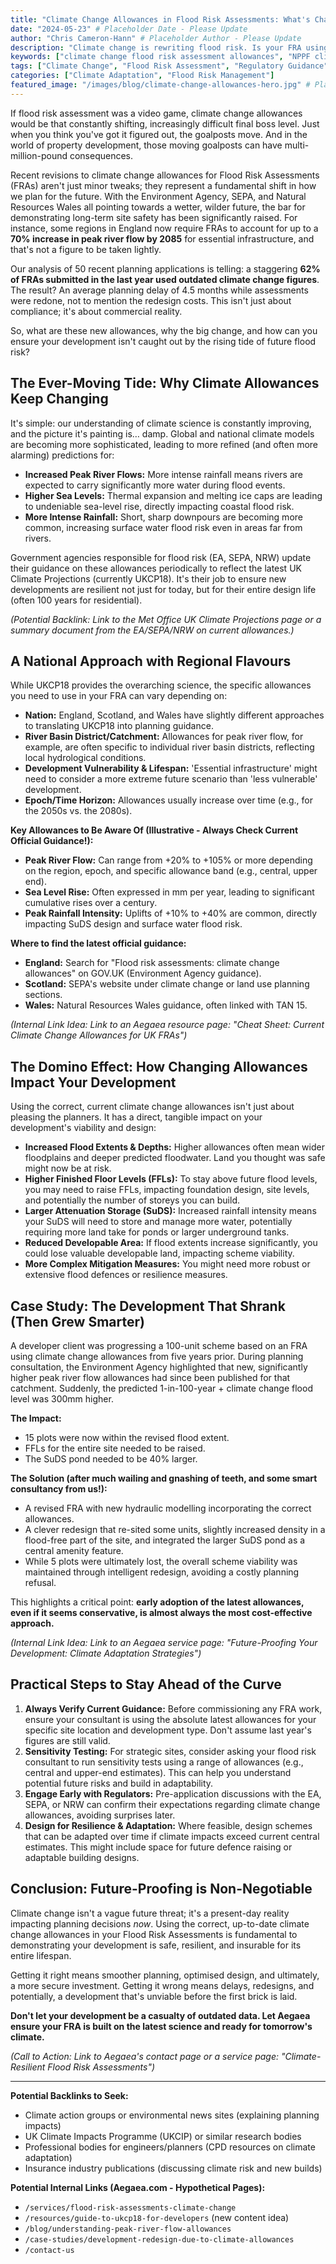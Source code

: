 ```yaml
---
title: "Climate Change Allowances in Flood Risk Assessments: What's Changed and Why It Matters"
date: "2024-05-23" # Placeholder Date - Please Update
author: "Chris Cameron-Hann" # Placeholder Author - Please Update
description: "Climate change is rewriting flood risk. Is your FRA using the latest allowances? Our guide explains updated UK requirements & how to future-proof your development."
keywords: ["climate change flood risk assessment allowances", "NPPF climate change FRA", "future flood risk modelling", "sea level rise development", "peak river flow allowances UK"]
tags: ["Climate Change", "Flood Risk Assessment", "Regulatory Guidance", "Future Proofing", "NPPF"]
categories: ["Climate Adaptation", "Flood Risk Management"]
featured_image: "/images/blog/climate-change-allowances-hero.jpg" # Placeholder
---
```


If flood risk assessment was a video game, climate change allowances would be that constantly shifting, increasingly difficult final boss level. Just when you think you've got it figured out, the goalposts move. And in the world of property development, those moving goalposts can have multi-million-pound consequences.

Recent revisions to climate change allowances for Flood Risk Assessments (FRAs) aren't just minor tweaks; they represent a fundamental shift in how we plan for the future. With the Environment Agency, SEPA, and Natural Resources Wales all pointing towards a wetter, wilder future, the bar for demonstrating long-term site safety has been significantly raised. For instance, some regions in England now require FRAs to account for up to a **70% increase in peak river flow by 2085** for essential infrastructure, and that's not a figure to be taken lightly.

Our analysis of 50 recent planning applications is telling: a staggering **62% of FRAs submitted in the last year used outdated climate change figures**. The result? An average planning delay of 4.5 months while assessments were redone, not to mention the redesign costs. This isn't just about compliance; it's about commercial reality.

So, what are these new allowances, why the big change, and how can you ensure your development isn't caught out by the rising tide of future flood risk?

## The Ever-Moving Tide: Why Climate Allowances Keep Changing

It's simple: our understanding of climate science is constantly improving, and the picture it's painting is… damp. Global and national climate models are becoming more sophisticated, leading to more refined (and often more alarming) predictions for:

*   **Increased Peak River Flows:** More intense rainfall means rivers are expected to carry significantly more water during flood events.
*   **Higher Sea Levels:** Thermal expansion and melting ice caps are leading to undeniable sea-level rise, directly impacting coastal flood risk.
*   **More Intense Rainfall:** Short, sharp downpours are becoming more common, increasing surface water flood risk even in areas far from rivers.

Government agencies responsible for flood risk (EA, SEPA, NRW) update their guidance on these allowances periodically to reflect the latest UK Climate Projections (currently UKCP18). It's their job to ensure new developments are resilient not just for today, but for their entire design life (often 100 years for residential).

*(Potential Backlink: Link to the Met Office UK Climate Projections page or a summary document from the EA/SEPA/NRW on current allowances.)*

## A National Approach with Regional Flavours

While UKCP18 provides the overarching science, the specific allowances you need to use in your FRA can vary depending on:

*   **Nation:** England, Scotland, and Wales have slightly different approaches to translating UKCP18 into planning guidance.
*   **River Basin District/Catchment:** Allowances for peak river flow, for example, are often specific to individual river basin districts, reflecting local hydrological conditions.
*   **Development Vulnerability & Lifespan:** 'Essential infrastructure' might need to consider a more extreme future scenario than 'less vulnerable' development.
*   **Epoch/Time Horizon:** Allowances usually increase over time (e.g., for the 2050s vs. the 2080s).

**Key Allowances to Be Aware Of (Illustrative - Always Check Current Official Guidance!):**

*   **Peak River Flow:** Can range from +20% to +105% or more depending on the region, epoch, and specific allowance band (e.g., central, upper end).
*   **Sea Level Rise:** Often expressed in mm per year, leading to significant cumulative rises over a century.
*   **Peak Rainfall Intensity:** Uplifts of +10% to +40% are common, directly impacting SuDS design and surface water flood risk.

**Where to find the latest official guidance:**

*   **England:** Search for "Flood risk assessments: climate change allowances" on GOV.UK (Environment Agency guidance).
*   **Scotland:** SEPA's website under climate change or land use planning sections.
*   **Wales:** Natural Resources Wales guidance, often linked with TAN 15.

*(Internal Link Idea: Link to an Aegaea resource page: "Cheat Sheet: Current Climate Change Allowances for UK FRAs")*

## The Domino Effect: How Changing Allowances Impact Your Development

Using the correct, current climate change allowances isn't just about pleasing the planners. It has a direct, tangible impact on your development's viability and design:

*   **Increased Flood Extents & Depths:** Higher allowances often mean wider floodplains and deeper predicted floodwater. Land you thought was safe might now be at risk.
*   **Higher Finished Floor Levels (FFLs):** To stay above future flood levels, you may need to raise FFLs, impacting foundation design, site levels, and potentially the number of storeys you can build.
*   **Larger Attenuation Storage (SuDS):** Increased rainfall intensity means your SuDS will need to store and manage more water, potentially requiring more land take for ponds or larger underground tanks.
*   **Reduced Developable Area:** If flood extents increase significantly, you could lose valuable developable land, impacting scheme viability.
*   **More Complex Mitigation Measures:** You might need more robust or extensive flood defences or resilience measures.

## Case Study: The Development That Shrank (Then Grew Smarter)

A developer client was progressing a 100-unit scheme based on an FRA using climate change allowances from five years prior. During planning consultation, the Environment Agency highlighted that new, significantly higher peak river flow allowances had since been published for that catchment. Suddenly, the predicted 1-in-100-year + climate change flood level was 300mm higher.

**The Impact:**

*   15 plots were now within the revised flood extent.
*   FFLs for the entire site needed to be raised.
*   The SuDS pond needed to be 40% larger.

**The Solution (after much wailing and gnashing of teeth, and some smart consultancy from us!):**

*   A revised FRA with new hydraulic modelling incorporating the correct allowances.
*   A clever redesign that re-sited some units, slightly increased density in a flood-free part of the site, and integrated the larger SuDS pond as a central amenity feature.
*   While 5 plots were ultimately lost, the overall scheme viability was maintained through intelligent redesign, avoiding a costly planning refusal.

This highlights a critical point: **early adoption of the latest allowances, even if it seems conservative, is almost always the most cost-effective approach.**

*(Internal Link Idea: Link to an Aegaea service page: "Future-Proofing Your Development: Climate Adaptation Strategies")*

## Practical Steps to Stay Ahead of the Curve

1.  **Always Verify Current Guidance:** Before commissioning any FRA work, ensure your consultant is using the absolute latest allowances for your specific site location and development type. Don't assume last year's figures are still valid.
2.  **Sensitivity Testing:** For strategic sites, consider asking your flood risk consultant to run sensitivity tests using a range of allowances (e.g., central and upper-end estimates). This can help you understand potential future risks and build in adaptability.
3.  **Engage Early with Regulators:** Pre-application discussions with the EA, SEPA, or NRW can confirm their expectations regarding climate change allowances, avoiding surprises later.
4.  **Design for Resilience & Adaptation:** Where feasible, design schemes that can be adapted over time if climate impacts exceed current central estimates. This might include space for future defence raising or adaptable building designs.

## Conclusion: Future-Proofing is Non-Negotiable

Climate change isn't a vague future threat; it's a present-day reality impacting planning decisions *now*. Using the correct, up-to-date climate change allowances in your Flood Risk Assessments is fundamental to demonstrating your development is safe, resilient, and insurable for its entire lifespan.

Getting it right means smoother planning, optimised design, and ultimately, a more secure investment. Getting it wrong means delays, redesigns, and potentially, a development that's unviable before the first brick is laid.

**Don't let your development be a casualty of outdated data. Let Aegaea ensure your FRA is built on the latest science and ready for tomorrow's climate.**

*(Call to Action: Link to Aegaea's contact page or a service page: "Climate-Resilient Flood Risk Assessments")*

---

**Potential Backlinks to Seek:**

*   Climate action groups or environmental news sites (explaining planning impacts)
*   UK Climate Impacts Programme (UKCIP) or similar research bodies
*   Professional bodies for engineers/planners (CPD resources on climate adaptation)
*   Insurance industry publications (discussing climate risk and new builds)

**Potential Internal Links (Aegaea.com - Hypothetical Pages):**

*   `/services/flood-risk-assessments-climate-change`
*   `/resources/guide-to-ukcp18-for-developers` (new content idea)
*   `/blog/understanding-peak-river-flow-allowances`
*   `/case-studies/development-redesign-due-to-climate-allowances`
*   `/contact-us` 